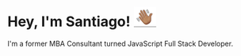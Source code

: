# Hey, I'm Santiago! <img src="https://github.com/santidiazl/santidiazl/raw/main/wave.gif" width="45px">

I'm a former MBA Consultant turned JavaScript Full Stack Developer.
